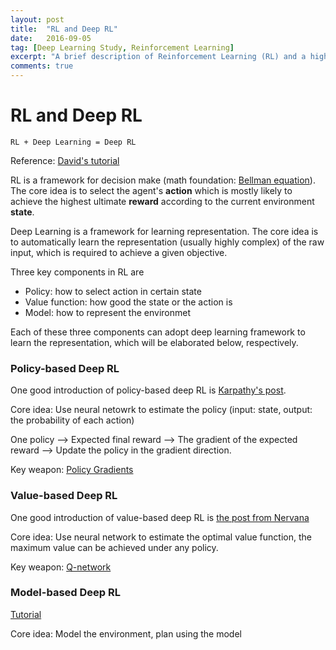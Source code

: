 ```yaml
---
layout: post
title:  "RL and Deep RL"
date:   2016-09-05
tag: [Deep Learning Study, Reinforcement Learning]
excerpt: "A brief description of Reinforcement Learning (RL) and a high level description of Deep DL"
comments: true
---
```



# RL and Deep RL


` RL + Deep Learning = Deep RL `

Reference: [David's tutorial](http://icml.cc/2016/tutorials/deep_rl_tutorial.pdf) 

RL is a framework for decision make (math foundation: [Bellman equation](https://en.wikipedia.org/wiki/Bellman_equation)). The core idea is to select the agent's **action** which is mostly likely to achieve the highest ultimate **reward** according to the current environment **state**.

Deep Learning is a framework for learning representation. The core idea is to automatically learn the representation (usually highly complex) of the raw input, which is required to achieve a given objective. 

Three key components in RL are

* Policy: how to select action in certain state
* Value function: how good the state or the action is
* Model: how to represent the environmet 

Each of these three components can adopt deep learning framework to learn the representation, which will be elaborated below, respectively.

### Policy-based Deep RL

One good introduction of policy-based deep RL is [Karpathy's post](http://karpathy.github.io/2016/05/31/rl/).

Core idea: Use neural netowrk to estimate the policy (input: state, output: the probability of each action)

One policy --> Expected final reward --> The gradient of the expected reward --> Update the policy in the gradient direction. 

Key weapon: [Policy Gradients](http://www.scholarpedia.org/article/Policy_gradient_methods)


### Value-based Deep RL

One good introduction of value-based deep RL is [the post from Nervana](https://www.nervanasys.com/demystifying-deep-reinforcement-learning/)

Core idea: Use neural network to estimate the optimal value function, the maximum value can be achieved under any policy. 

Key weapon: [Q-network](https://www.youtube.com/watch?v=dV80NAlEins)

### Model-based Deep RL

[Tutorial](https://www.bcs.rochester.edu/people/robbie/jacobslab/cheat_sheet/ModelBasedRL.pdf) 

Core idea: Model the environment, plan using the model


